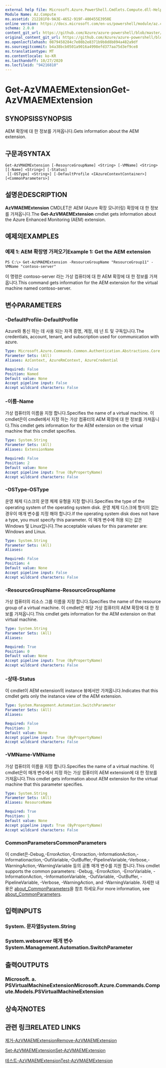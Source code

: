 ```yaml
---
external help file: Microsoft.Azure.PowerShell.Cmdlets.Compute.dll-Help.xml
Module Name: Az.Compute
ms.assetid: 212281F0-9A3E-4652-919F-400455E3950E
online version: https://docs.microsoft.com/en-us/powershell/module/az.compute/get-azvmaemextension
schema: 2.0.0
content_git_url: https://github.com/Azure/azure-powershell/blob/master/src/Compute/Compute/help/Get-AzVMAEMExtension.md
original_content_git_url: https://github.com/Azure/azure-powershell/blob/master/src/Compute/Compute/help/Get-AzVMAEMExtension.md
ms.openlocfilehash: 0879458284c7e08b2e8371b9b8d8b894a482a9df
ms.sourcegitcommit: b4a38bcb0501a9016a4998efd377aa75d3ef9ce8
ms.translationtype: MT
ms.contentlocale: ko-KR
ms.lasthandoff: 10/27/2020
ms.locfileid: "94216810"
---
```

# <span data-ttu-id="0a4e1-101">Get-AzVMAEMExtension</span><span class="sxs-lookup"><span data-stu-id="0a4e1-101">Get-AzVMAEMExtension</span></span>

## <span data-ttu-id="0a4e1-102">SYNOPSIS</span><span class="sxs-lookup"><span data-stu-id="0a4e1-102">SYNOPSIS</span></span>
<span data-ttu-id="0a4e1-103">AEM 확장에 대 한 정보를 가져옵니다.</span><span class="sxs-lookup"><span data-stu-id="0a4e1-103">Gets information about the AEM extension.</span></span>

## <span data-ttu-id="0a4e1-104">구문과</span><span class="sxs-lookup"><span data-stu-id="0a4e1-104">SYNTAX</span></span>

```
Get-AzVMAEMExtension [-ResourceGroupName] <String> [-VMName] <String> [[-Name] <String>] [-Status]
 [[-OSType] <String>] [-DefaultProfile <IAzureContextContainer>] [<CommonParameters>]
```

## <span data-ttu-id="0a4e1-105">설명은</span><span class="sxs-lookup"><span data-stu-id="0a4e1-105">DESCRIPTION</span></span>
<span data-ttu-id="0a4e1-106">**AzVMAEMExtension** CMDLET은 AEM (Azure 확장 모니터링) 확장에 대 한 정보를 가져옵니다.</span><span class="sxs-lookup"><span data-stu-id="0a4e1-106">The **Get-AzVMAEMExtension** cmdlet gets information about the Azure Enhanced Monitoring (AEM) extension.</span></span>

## <span data-ttu-id="0a4e1-107">예제의</span><span class="sxs-lookup"><span data-stu-id="0a4e1-107">EXAMPLES</span></span>

### <span data-ttu-id="0a4e1-108">예제 1: AEM 확장명 가져오기</span><span class="sxs-lookup"><span data-stu-id="0a4e1-108">Example 1: Get the AEM extension</span></span>
```
PS C:\> Get-AzVMAEMExtension -ResourceGroupName "ResourceGroup11" -VMName "contoso-server"
```

<span data-ttu-id="0a4e1-109">이 명령은 contoso-server 라는 가상 컴퓨터에 대 한 AEM 확장에 대 한 정보를 가져옵니다.</span><span class="sxs-lookup"><span data-stu-id="0a4e1-109">This command gets information for the AEM extension for the virtual machine named contoso-server.</span></span>

## <span data-ttu-id="0a4e1-110">변수</span><span class="sxs-lookup"><span data-stu-id="0a4e1-110">PARAMETERS</span></span>

### <span data-ttu-id="0a4e1-111">-DefaultProfile</span><span class="sxs-lookup"><span data-stu-id="0a4e1-111">-DefaultProfile</span></span>
<span data-ttu-id="0a4e1-112">Azure와 통신 하는 데 사용 되는 자격 증명, 계정, 테 넌 트 및 구독입니다.</span><span class="sxs-lookup"><span data-stu-id="0a4e1-112">The credentials, account, tenant, and subscription used for communication with azure.</span></span>

```yaml
Type: Microsoft.Azure.Commands.Common.Authentication.Abstractions.Core.IAzureContextContainer
Parameter Sets: (All)
Aliases: AzContext, AzureRmContext, AzureCredential

Required: False
Position: Named
Default value: None
Accept pipeline input: False
Accept wildcard characters: False
```

### <span data-ttu-id="0a4e1-113">-이름</span><span class="sxs-lookup"><span data-stu-id="0a4e1-113">-Name</span></span>
<span data-ttu-id="0a4e1-114">가상 컴퓨터의 이름을 지정 합니다.</span><span class="sxs-lookup"><span data-stu-id="0a4e1-114">Specifies the name of a virtual machine.</span></span>
<span data-ttu-id="0a4e1-115">이 cmdlet은이 cmdlet에서 지정 하는 가상 컴퓨터의 AEM 확장에 대 한 정보를 가져옵니다.</span><span class="sxs-lookup"><span data-stu-id="0a4e1-115">This cmdlet gets information for the AEM extension on the virtual machine that this cmdlet specifies.</span></span>

```yaml
Type: System.String
Parameter Sets: (All)
Aliases: ExtensionName

Required: False
Position: 2
Default value: None
Accept pipeline input: True (ByPropertyName)
Accept wildcard characters: False
```

### <span data-ttu-id="0a4e1-116">-OSType</span><span class="sxs-lookup"><span data-stu-id="0a4e1-116">-OSType</span></span>
<span data-ttu-id="0a4e1-117">운영 체제 디스크의 운영 체제 유형을 지정 합니다.</span><span class="sxs-lookup"><span data-stu-id="0a4e1-117">Specifies the type of the operating system of the operating system disk.</span></span>
<span data-ttu-id="0a4e1-118">운영 체제 디스크에 형식이 없는 경우이 매개 변수를 지정 해야 합니다.</span><span class="sxs-lookup"><span data-stu-id="0a4e1-118">If the operating system disk does not have a type, you must specify this parameter.</span></span>
<span data-ttu-id="0a4e1-119">이 매개 변수에 허용 되는 값은 Windows 및 Linux입니다.</span><span class="sxs-lookup"><span data-stu-id="0a4e1-119">The acceptable values for this parameter are: Windows and Linux.</span></span>

```yaml
Type: System.String
Parameter Sets: (All)
Aliases:

Required: False
Position: 4
Default value: None
Accept pipeline input: False
Accept wildcard characters: False
```

### <span data-ttu-id="0a4e1-120">-ResourceGroupName</span><span class="sxs-lookup"><span data-stu-id="0a4e1-120">-ResourceGroupName</span></span>
<span data-ttu-id="0a4e1-121">가상 컴퓨터의 리소스 그룹 이름을 지정 합니다.</span><span class="sxs-lookup"><span data-stu-id="0a4e1-121">Specifies the name of the resource group of a virtual machine.</span></span>
<span data-ttu-id="0a4e1-122">이 cmdlet은 해당 가상 컴퓨터의 AEM 확장에 대 한 정보를 가져옵니다.</span><span class="sxs-lookup"><span data-stu-id="0a4e1-122">This cmdlet gets information for the AEM extension on that virtual machine.</span></span>

```yaml
Type: System.String
Parameter Sets: (All)
Aliases:

Required: True
Position: 0
Default value: None
Accept pipeline input: True (ByPropertyName)
Accept wildcard characters: False
```

### <span data-ttu-id="0a4e1-123">-상태</span><span class="sxs-lookup"><span data-stu-id="0a4e1-123">-Status</span></span>
<span data-ttu-id="0a4e1-124">이 cmdlet이 AEM extension의 instance 뷰에서만 가져옵니다.</span><span class="sxs-lookup"><span data-stu-id="0a4e1-124">Indicates that this cmdlet gets only the instance view of the AEM extension.</span></span>

```yaml
Type: System.Management.Automation.SwitchParameter
Parameter Sets: (All)
Aliases:

Required: False
Position: 3
Default value: None
Accept pipeline input: True (ByPropertyName)
Accept wildcard characters: False
```

### <span data-ttu-id="0a4e1-125">-VMName</span><span class="sxs-lookup"><span data-stu-id="0a4e1-125">-VMName</span></span>
<span data-ttu-id="0a4e1-126">가상 컴퓨터의 이름을 지정 합니다.</span><span class="sxs-lookup"><span data-stu-id="0a4e1-126">Specifies the name of a virtual machine.</span></span>
<span data-ttu-id="0a4e1-127">이 cmdlet은이 매개 변수에서 지정 하는 가상 컴퓨터의 AEM extension에 대 한 정보를 가져옵니다.</span><span class="sxs-lookup"><span data-stu-id="0a4e1-127">This cmdlet gets information about AEM extension for the virtual machine that this parameter specifies.</span></span>

```yaml
Type: System.String
Parameter Sets: (All)
Aliases: ResourceName

Required: True
Position: 1
Default value: None
Accept pipeline input: True (ByPropertyName)
Accept wildcard characters: False
```

### <span data-ttu-id="0a4e1-128">CommonParameters</span><span class="sxs-lookup"><span data-stu-id="0a4e1-128">CommonParameters</span></span>
<span data-ttu-id="0a4e1-129">이 cmdlet은-Debug,-ErrorAction,-Erroraction,-InformationAction,-Informationaction,-OutVariable,-OutBuffer,-PipelineVariable,-Verbose,-WarningAction,-WarningVariable 등의 공통 매개 변수를 지원 합니다.</span><span class="sxs-lookup"><span data-stu-id="0a4e1-129">This cmdlet supports the common parameters: -Debug, -ErrorAction, -ErrorVariable, -InformationAction, -InformationVariable, -OutVariable, -OutBuffer, -PipelineVariable, -Verbose, -WarningAction, and -WarningVariable.</span></span> <span data-ttu-id="0a4e1-130">자세한 내용은 [about_CommonParameters](http://go.microsoft.com/fwlink/?LinkID=113216)을 참조 하세요.</span><span class="sxs-lookup"><span data-stu-id="0a4e1-130">For more information, see [about_CommonParameters](http://go.microsoft.com/fwlink/?LinkID=113216).</span></span>

## <span data-ttu-id="0a4e1-131">입력</span><span class="sxs-lookup"><span data-stu-id="0a4e1-131">INPUTS</span></span>

### <span data-ttu-id="0a4e1-132">System. 문자열</span><span class="sxs-lookup"><span data-stu-id="0a4e1-132">System.String</span></span>

### <span data-ttu-id="0a4e1-133">System.webserver 매개 변수</span><span class="sxs-lookup"><span data-stu-id="0a4e1-133">System.Management.Automation.SwitchParameter</span></span>

## <span data-ttu-id="0a4e1-134">출력</span><span class="sxs-lookup"><span data-stu-id="0a4e1-134">OUTPUTS</span></span>

### <span data-ttu-id="0a4e1-135">Microsoft. a. PSVirtualMachineExtension</span><span class="sxs-lookup"><span data-stu-id="0a4e1-135">Microsoft.Azure.Commands.Compute.Models.PSVirtualMachineExtension</span></span>

## <span data-ttu-id="0a4e1-136">상속자</span><span class="sxs-lookup"><span data-stu-id="0a4e1-136">NOTES</span></span>

## <span data-ttu-id="0a4e1-137">관련 링크</span><span class="sxs-lookup"><span data-stu-id="0a4e1-137">RELATED LINKS</span></span>

[<span data-ttu-id="0a4e1-138">제거-AzVMAEMExtension</span><span class="sxs-lookup"><span data-stu-id="0a4e1-138">Remove-AzVMAEMExtension</span></span>](./Remove-AzVMAEMExtension.md)

[<span data-ttu-id="0a4e1-139">Set-AzVMAEMExtension</span><span class="sxs-lookup"><span data-stu-id="0a4e1-139">Set-AzVMAEMExtension</span></span>](./Set-AzVMAEMExtension.md)

[<span data-ttu-id="0a4e1-140">테스트-AzVMAEMExtension</span><span class="sxs-lookup"><span data-stu-id="0a4e1-140">Test-AzVMAEMExtension</span></span>](./Test-AzVMAEMExtension.md)


